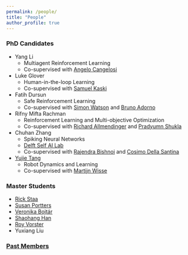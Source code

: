 ```yaml
---
permalink: /people/
title: "People"
author_profile: true
---
```

### PhD Candidates

- Yang Li 
  - Multiagent Reinforcement Learning
  - Co-supervised with [Angelo Cangelosi](https://www.research.manchester.ac.uk/portal/angelo.cangelosi.html)
- Luke Glover
  - Human-in-the-loop Learning
  - Co-supervised with [Samuel Kaski](https://www.research.manchester.ac.uk/portal/samuel.kaski.html)
- Fatih Dursun 
  - Safe Reinforcement Learning
  - Co-supervised with [Simon Watson](https://www.research.manchester.ac.uk/portal/simon.watson.html) and [Bruno Adorno](https://www.research.manchester.ac.uk/portal/bruno.adorno.html)
- Rifny Mifta Rachman
  - Reinforcement Learning and Multi-objective Optimization
  - Co-supervised with [Richard Allmendinger](https://www.research.manchester.ac.uk/portal/richard.allmendinger.html) and [Pradyumn Shukla](https://www.research.manchester.ac.uk/portal/pradyumn.shukla.html)
- Chuhan Zhang 
  - Spiking Neural Networks
  - [Delft Self AI Lab](https://www.tudelft.nl/ai/self-lab?languageSelect=UK&searchCriteria[0][key]=keywords&searchCriteria[0][values][]=SELFLab&searchCriteria[1][key]=Resultsperpage&searchCriteria[1][values][]=50)
  - Co-supervised with [Rajendra Bishnoi](https://www.tudelft.nl/en/eemcs/the-faculty/departments/quantum-computer-engineering/sections/computer-engineering/staff/rajendra-bishnoi) and [Cosimo Della Santina](https://www.tudelft.nl/staff/c.dellasantina/?cHash=6a7f063abd53b619a886cf2f9c6e06be)
- [Yujie Tang](https://scholar.google.com/citations?user=wCc_YsUAAAAJ&hl=zh-CN)
  - Robot Dynamics and Learning
  - Co-supervised with [Martijn Wisse](https://www.tudelft.nl/staff/m.wisse/?cHash=41274e0e3907f9c9121d467c295c6c4d)


### Master Students
* [Rick Staa](https://www.linkedin.com/in/rickstaa/?originalSubdomain=nl)
* [Susan Portters](https://www.linkedin.com/in/susan-potters-6a2609176/?originalSubdomain=nl)
* [Veronika Bojtár](https://www.linkedin.com/in/veronika-bojt%C3%A1r-61b87a15b/?originalSubdomain=hu)
* [Shaohang Han](https://www.linkedin.com/in/shaohang-han-970747192/?originalSubdomain=cn)
* [Roy Vorster](https://www.linkedin.com/in/roy-vorster-8a00b1133/)
* Yuxiang Liu

### [Past Members](https://panweihit.github.io/people/past)


